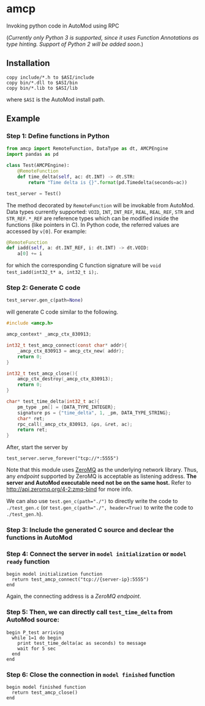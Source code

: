 # amcp
Invoking python code in AutoMod using RPC

(*Currently only Python 3 is supported, since it uses Function Annotations as type hinting. Support of Python 2 will be added soon.*)

## Installation

  ```
  copy include/*.h to $ASI/include
  copy bin/*.dll to $ASI/bin
  copy bin/*.lib to $ASI/lib
  ```
  where `$ASI` is the AutoMod install path.

## Example

  ### Step 1: Define functions in Python 

  ```Python
  from amcp import RemoteFunction, DataType as dt, AMCPEngine
  import pandas as pd

  class Test(AMCPEngine):
      @RemoteFunction
      def time_delta(self, ac: dt.INT) -> dt.STR:
          return "Time delta is {}".format(pd.Timedelta(seconds=ac))

  test_server = Test()
  ```
  The method decorated by `RemoteFunction` will be invokable from AutoMod. Data types currently supported: `VOID`, `INT`, `INT_REF`, `REAL`, `REAL_REF`, `STR` and `STR_REF`. `*_REF` are reference types which can be modified inside the functions (like pointers in C). In Python code, the referred values are accessed by `v[0]`. For example:
  ```Python
  @RemoteFunction
  def iadd(self, a: dt.INT_REF, i: dt.INT) -> dt.VOID:
      a[0] += i
  ```
  for which the corresponding C function signature will be `void test_iadd(int32_t* a, int32_t i);`.
  
  ### Step 2: Generate C code

  ```Python
  test_server.gen_c(path=None)
  ```
  will generate C code similar to the following. 
  ```C
  #include <amcp.h>

  amcp_context* _amcp_ctx_830913;

  int32_t test_amcp_connect(const char* addr){
      _amcp_ctx_830913 = amcp_ctx_new( addr);
      return 0;
  }

  int32_t test_amcp_close(){
      amcp_ctx_destroy(_amcp_ctx_830913);
      return 0;
  }

  char* test_time_delta(int32_t ac){
      pm_type _pm[] = {DATA_TYPE_INTEGER};
      signature ps = {"time_delta", 1, _pm, DATA_TYPE_STRING};
      char* ret;
      rpc_call(_amcp_ctx_830913, &ps, &ret, ac);
      return ret;
  }
  ```
  After, start the server by
  ```
  test_server.serve_forever("tcp://*:5555")
  ```

  Note that this module uses [ZeroMQ](http://zeromq.org/) as the underlying network library. Thus, any *endpoint* supported by ZeroMQ is acceptable as listening address. **The server and AutoMod executable need not be on the same host.** Refer to http://api.zeromq.org/4-2:zmq-bind for more info.

  We can also use `test.gen_c(path="./")` to directly write the code to `./test_gen.c` (or `test.gen_c(path="./", header=True)` to write the code to `./test_gen.h`). 

  ### Step 3: Include the generated C source and declear the functions in AutoMod
  ### Step 4: Connect the server in `model initialization` or `model ready` function
  ```
  begin model initialization function
    return test_amcp_connect("tcp://{server-ip}:5555")
  end
  ```
  Again, the connecting address is a *ZeroMQ endpoint*.

  ### Step 5: Then, we can directly call `test_time_delta` from AutoMod source:
  ```
  begin P_test arriving
    while 1=1 do begin
      print test_time_delta(ac as seconds) to message
      wait for 5 sec
    end
  end
  ```

  ### Step 6: Close the connection in `model finished` function
  ```
  begin model finished function
    return test_amcp_close()
  end
  ```
